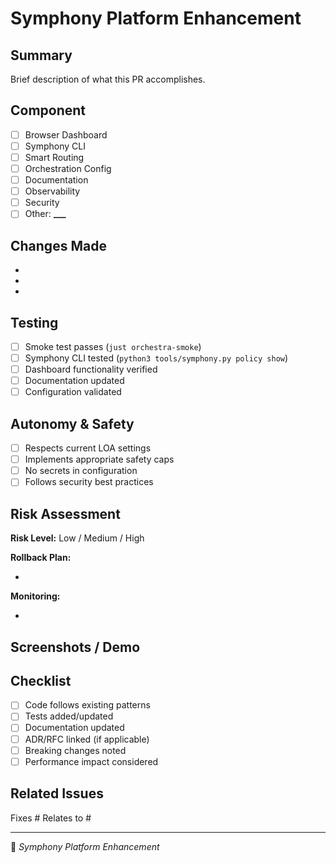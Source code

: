 # Symphony Platform Enhancement

## Summary

Brief description of what this PR accomplishes.

## Component

- [ ] Browser Dashboard
- [ ] Symphony CLI
- [ ] Smart Routing
- [ ] Orchestration Config
- [ ] Documentation
- [ ] Observability
- [ ] Security
- [ ] Other: ****\_\_\_****

## Changes Made

-
-
-

## Testing

- [ ] Smoke test passes (`just orchestra-smoke`)
- [ ] Symphony CLI tested (`python3 tools/symphony.py policy show`)
- [ ] Dashboard functionality verified
- [ ] Documentation updated
- [ ] Configuration validated

## Autonomy & Safety

- [ ] Respects current LOA settings
- [ ] Implements appropriate safety caps
- [ ] No secrets in configuration
- [ ] Follows security best practices

## Risk Assessment

**Risk Level:** Low / Medium / High

**Rollback Plan:**

-

**Monitoring:**

-

## Screenshots / Demo

<!-- Include screenshots for UI changes or command output for CLI changes -->

## Checklist

- [ ] Code follows existing patterns
- [ ] Tests added/updated
- [ ] Documentation updated
- [ ] ADR/RFC linked (if applicable)
- [ ] Breaking changes noted
- [ ] Performance impact considered

## Related Issues

Fixes #
Relates to #

---

🎼 _Symphony Platform Enhancement_
